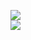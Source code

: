 [![](https://img.shields.io/badge/Made%20With-Github%20Spray-lightgrey.svg?style=for-the-badge&logo=github)](https://github.com/Annihil/github-spray#18242)  
[![](https://i.imgur.com/2DrTn0Z.gif)](https://github.com/Annihil/github-spray)
